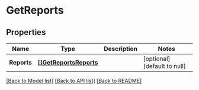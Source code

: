 # GetReports

## Properties
Name | Type | Description | Notes
------------ | ------------- | ------------- | -------------
**Reports** | [**[]GetReportsReports**](GetReportsReports.md) |  | [optional] [default to null]

[[Back to Model list]](../README.md#documentation-for-models) [[Back to API list]](../README.md#documentation-for-api-endpoints) [[Back to README]](../README.md)

